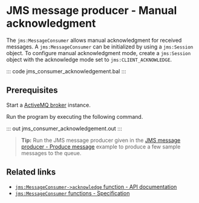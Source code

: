# JMS message producer - Manual acknowledgment

The `jms:MessageConsumer` allows manual acknowledgment for received messages. A `jms:MessageConsumer` can be initialized by using a `jms:Session` object. To configure manual acknowledgment mode, create a `jms:Session` object with the acknowledge mode set to `jms:CLIENT_ACKNOWLEDGE`.

::: code jms_consumer_acknowledgement.bal :::

## Prerequisites
Start a [ActiveMQ broker](https://activemq.apache.org/getting-started) instance.

Run the program by executing the following command.

::: out jms_consumer_acknowledgement.out :::

>**Tip:** Run the JMS message producer given in the [JMS message producer - Produce message](/learn/by-example/jms-producer-produce-message) example to produce a few sample messages to the queue.

## Related links
- [`jms:MessageConsumer->acknowledge` function - API documentation](https://lib.ballerina.io/ballerinax/java.jms/latest#MessageConsumer-acknowledge)
- [`jms:MessageConsumer` functions - Specification](https://github.com/ballerina-platform/module-ballerinax-java.jms/blob/master/docs/spec/spec.md#61-functions)
